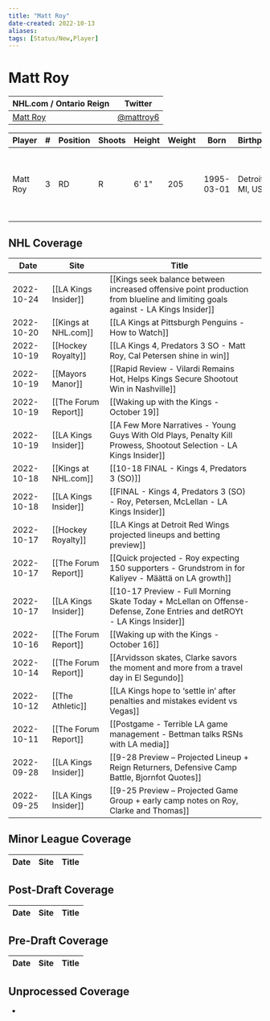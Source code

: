 ```yaml
---
title: "Matt Roy"
date-created: 2022-10-13
aliases: 
tags: [Status/New,Player]
---
```


# Matt Roy

NHL.com / Ontario Reign | Twitter
-|-
[Matt Roy](https://www.nhl.com/player/matt-roy-8478911) | [@mattroy6](https://twitter.com/mattroy6)

Player | \# | Position | Shoots | Height | Weight | Born | Birthplace | Draft 
-|-|-|-|-|-|-|-|-
Matt Roy | 3 | RD | R | 6' 1" | 205 | 1995-03-01 | Detroit, MI, USA | 2015 LAK, 7th rd, 13th pk (194th overall)




## NHL  Coverage
| Date       | Site                 | Title                                                                                                                           |     |
| ---------- | -------------------- | ------------------------------------------------------------------------------------------------------------------------------- | --- |
| 2022-10-24 | [[LA Kings Insider]] | [[Kings seek balance between increased offensive point production from blueline and limiting goals against - LA Kings Insider]] |     |
| 2022-10-20 | [[Kings at NHL.com]] | [[LA Kings at Pittsburgh Penguins - How to Watch]]                                                                              |     |
| 2022-10-19 | [[Hockey Royalty]]   | [[LA Kings 4, Predators 3 SO - Matt Roy, Cal Petersen shine in win]]                                                            |     |
| 2022-10-19 | [[Mayors Manor]]     | [[Rapid Review - Vilardi Remains Hot, Helps Kings Secure Shootout Win in Nashville]]                                            |     |
| 2022-10-19 | [[The Forum Report]] | [[Waking up with the Kings - October 19]]                                                                                       |     |
| 2022-10-19 | [[LA Kings Insider]] | [[A Few More Narratives - Young Guys With Old Plays, Penalty Kill Prowess, Shootout Selection - LA Kings Insider]]              |     |
| 2022-10-18 | [[Kings at NHL.com]] | [[10-18 FINAL - Kings 4, Predators 3 (SO)]]                                                                                     |     |
| 2022-10-18 | [[LA Kings Insider]] | [[FINAL - Kings 4, Predators 3 (SO) - Roy, Petersen, McLellan - LA Kings Insider]]                                              |     |
| 2022-10-17 | [[Hockey Royalty]]   | [[LA Kings at Detroit Red Wings projected lineups and betting preview]]                                                         |     |
| 2022-10-17 | [[The Forum Report]] | [[Quick projected - Roy expecting 150 supporters - Grundstrom in for Kaliyev - Määttä on LA growth]]                            |     |
| 2022-10-17 | [[LA Kings Insider]] | [[10-17 Preview - Full Morning Skate Today + McLellan on Offense-Defense, Zone Entries and detROYt - LA Kings Insider]]         |     |
| 2022-10-16 | [[The Forum Report]] | [[Waking up with the Kings - October 16]]                                                                                       |     |
| 2022-10-14 | [[The Forum Report]] | [[Arvidsson skates, Clarke savors the moment and more from a travel day in El Segundo]]                                         |     |
| 2022-10-12 | [[The Athletic]]     | [[LA Kings hope to ‘settle in’ after penalties and mistakes evident vs Vegas]]                                                  |     |
| 2022-10-11 | [[The Forum Report]] | [[Postgame - Terrible LA game management - Bettman talks RSNs with LA media]]                                                   |     |
| 2022-09-28 | [[LA Kings Insider]] | [[9-28 Preview – Projected Lineup + Reign Returners, Defensive Camp Battle, Bjornfot Quotes]]                                   |     |
| 2022-09-25 | [[LA Kings Insider]] | [[9-25 Preview – Projected Game Group + early camp notes on Roy, Clarke and Thomas]]                                    |     |



## Minor League Coverage
Date | Site |  Title
---|---|---



## Post-Draft Coverage
Date | Site |  Title
---|---|---



## Pre-Draft Coverage
Date | Site |  Title
---|---|---


## Unprocessed Coverage
- 
